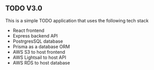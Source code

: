 ## TODO V3.0

This is a simple TODO application that uses the following tech stack

- React frontend
- Express backend API
- PostrgresSQL database
- Prisma as a database ORM
- AWS S3 to host frontend
- AWS Lightsail to host API
- AWS RDS to host database
